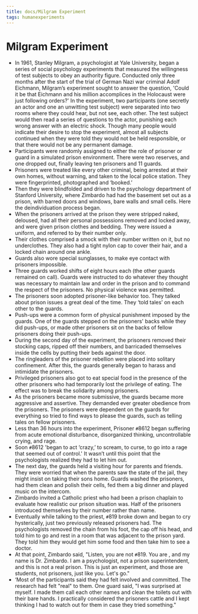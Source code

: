 ```yaml
---
title: docs/Milgram Experiment
tags: humanexperiments
---
```


# Milgram Experiment
- In 1961, Stanley Milgram, a psychologist at Yale University, began a series of social psychology experiments that measured the willingness of test subjects to obey an authority figure. Conducted only three months after the start of the trial of German Nazi war criminal Adolf Eichmann, Milgram’s experiment sought to answer the question, 'Could it be that Eichmann and his million accomplices in the Holocaust were just following orders?' In the experiment, two participants (one secretly an actor and one an unwitting test subject) were separated into two rooms where they could hear, but not see, each other. The test subject would then read a series of questions to the actor, punishing each wrong answer with an electric shock. Though many people would indicate their desire to stop the experiment, almost all subjects continued when they were told they would not be held responsible, or that there would not be any permanent damage.
- Participants were randomly assigned to either the role of prisoner or guard in a simulated prison environment. There were two reserves, and one dropped out, finally leaving ten prisoners and 11 guards.
- Prisoners were treated like every other criminal, being arrested at their own homes, without warning, and taken to the local police station. They were fingerprinted, photographed and ‘booked.’
- Then they were blindfolded and driven to the psychology department of Stanford University, where Zimbardo had had the basement set out as a prison, with barred doors and windows, bare walls and small cells. Here the deindividuation process began.
- When the prisoners arrived at the prison they were stripped naked, deloused, had all their personal possessions removed and locked away, and were given prison clothes and bedding. They were issued a uniform, and referred to by their number only.
- Their clothes comprised a smock with their number written on it, but no underclothes. They also had a tight nylon cap to cover their hair, and a locked chain around one ankle.
- Guards also wore special sunglasses, to make eye contact with prisoners impossible.
- Three guards worked shifts of eight hours each (the other guards remained on call). Guards were instructed to do whatever they thought was necessary to maintain law and order in the prison and to command the respect of the prisoners. No physical violence was permitted.
- The prisoners soon adopted prisoner-like behavior too. They talked about prison issues a great deal of the time. They ‘told tales’ on each other to the guards.
- Push-ups were a common form of physical punishment imposed by the guards. One of the guards stepped on the prisoners' backs while they did push-ups, or made other prisoners sit on the backs of fellow prisoners doing their push-ups.
- During the second day of the experiment, the prisoners removed their stocking caps, ripped off their numbers, and barricaded themselves inside the cells by putting their beds against the door.
- The ringleaders of the prisoner rebellion were placed into solitary confinement. After this, the guards generally began to harass and intimidate the prisoners.
- Privileged prisoners also got to eat special food in the presence of the other prisoners who had temporarily lost the privilege of eating. The effect was to break the solidarity among prisoners.
- As the prisoners became more submissive, the guards became more aggressive and assertive. They demanded ever greater obedience from the prisoners. The prisoners were dependent on the guards for everything so tried to find ways to please the guards, such as telling tales on fellow prisoners.
- Less than 36 hours into the experiment, Prisoner `#`8612 began suffering from acute emotional disturbance, disorganized thinking, uncontrollable crying, and rage.
- Soon `#`8612 'began to act ‘crazy,’ to scream, to curse, to go into a rage that seemed out of control.' It wasn’t until this point that the psychologists realized they had to let him out.
- The next day, the guards held a visiting hour for parents and friends. They were worried that when the parents saw the state of the jail, they might insist on taking their sons home. Guards washed the prisoners, had them clean and polish their cells, fed them a big dinner and played music on the intercom.
- Zimbardo invited a Catholic priest who had been a prison chaplain to evaluate how realistic our prison situation was. Half of the prisoners introduced themselves by their number rather than name.
- Eventually while talking to the priest, `#`819 broke down and began to cry hysterically, just two previously released prisoners had. The psychologists removed the chain from his foot, the cap off his head, and told him to go and rest in a room that was adjacent to the prison yard. They told him they would get him some food and then take him to see a doctor.
- At that point, Zimbardo said, "Listen, you are not `#`819. You are , and my name is Dr. Zimbardo. I am a psychologist, not a prison superintendent, and this is not a real prison. This is just an experiment, and those are students, not prisoners, just like you. Let's go."
- ‘Most of the participants said they had felt involved and committed. The research had felt "real" to them. One guard said, "I was surprised at myself. I made them call each other names and clean the toilets out with their bare hands. I practically considered the prisoners cattle and I kept thinking I had to watch out for them in case they tried something."